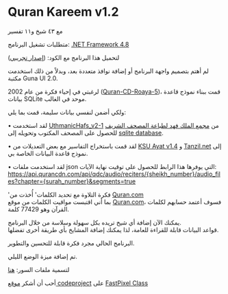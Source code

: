 ﻿# Quran Kareem v1.2
مع ٤٣ شيخ و١١ تفسير

متطلبات تشغيل البرنامج: [.NET Framework 4.8](https://go.microsoft.com/fwlink/?linkid=2088631)

لتحميل هذا البرنامج مع الكود: ([إصدار تجريبي](https://github.com/mohamedashref371/QuranKareem/archive/refs/heads/master.zip))

لم أهتم بتصميم واجهة البرنامج أو إضافة نوافذ متعددة بعد، وبدلاً من ذلك استخدمت مكتبة Guna UI 2.0.

لرغبتي في إحياء فكرة من عام 2002 ([Quran-CD-Roaya-5](https://archive.org/download/QuranCDRoaya5/Quran-CD-Roaya-5.iso))، قمت ببناء نموذج قاعدة بيانات SQLite موحد في الغالب.

ولكي أضمن لنفسي بيانات سليمة، قمت بما يلي:

 • لقد استخدمت [UthmanicHafs_v2-1](https://fonts.qurancomplex.gov.sa/wp02/حفص) من [مجمع الملك فهد لطباعة المصحف الشريف](https://qurancomplex.gov.sa/) للحصول على المصحف المكتوب وتحويله إلى [sqlite database](https://github.com/mohamedashref371/QuranKareem/blob/master/data/texts/حفص%20عن%20عاصم.db).

 • لقد قمت باستخراج التفاسير مع بعض التعديلات من [KSU Ayat v1.4](https://quran.ksu.edu.sa/ayat/) و [Tanzil.net](https://tanzil.net/) إلى نموذج قاعدة البيانات الخاصة بي.

 • لقد استخدمت ملفات json التي يوفرها هذا الرابط للحصول على توقيت نهاية الآيات: https://api.qurancdn.com/api/qdc/audio/reciters/{sheikh_number}/audio_files?chapter={surah_number}&segments=true

'فكرة التلاوة مع تحديد الكلمات' أُخذت من [Quran.com](https://quran.com)<br>
بما أني اقتبست مواقيت الكلمات من موقع [Quran.com](https://quran.com)، فسوف أعتمد حسابهم لكلمات القرآن وهو 77429 كلمة.

يمكنك الآن إضافة أي شيخ تريده بكل سهولة وسلاسة من خلال البرنامج.<br>
قواعد البيانات قابلة للقراءة للعامة، لذا يمكنك إضافة المشايخ بأي طريقة أخرى تفضلها.

البرنامج الحالي مجرد فكرة قابلة للتحسين والتطوير.

تم إضافة ميزة الوضع الليلي.

لتسمية ملفات السور: [هنا](https://github.com/mohamedashref371/Naming-Surahs)

أحب أن أشكر [موقع codeproject](https://www.codeproject.com/) على [FastPixel Class](https://www.codeproject.com/Articles/15192/FastPixel-A-much-faster-alternative-to-Bitmap-SetP)
